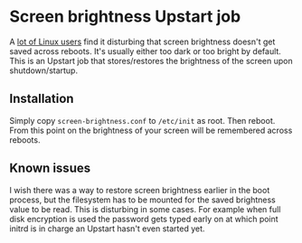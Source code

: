Screen brightness Upstart job
=============================

A [lot of Linux users](https://bugs.launchpad.net/ubuntu/+source/gnome-power-manager/+bug/35223) find it disturbing that screen brightness doesn't get saved across reboots.  It's usually either too dark or too bright by default.  This is an Upstart job that stores/restores the brightness of the screen upon shutdown/startup.

Installation
------------

Simply copy `screen-brightness.conf` to `/etc/init` as root.  Then reboot.  From this point on the brightness of your screen will be remembered across reboots.

Known issues
------------
I wish there was a way to restore screen brightness earlier in the boot process, but the filesystem has to be mounted for the saved brightness value to be read.  This is disturbing in some cases.  For example when full disk encryption is used the password gets typed early on at which point initrd is in charge an Upstart hasn't even started yet.